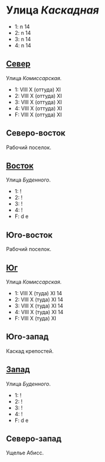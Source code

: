 # Улица *Каскадная*

* 1:    n   14
* 2:    n   14
* 3:    n   14
* 4:    n   14

## [Север](./560040.md)

Улица *Комиссарская*.

* 1:    VIII    X (оттуда)  XI
* 2:    VIII    X (оттуда)  XI
* 3:    VIII    X (оттуда)  XI
* 4:    VIII    X (оттуда)  XI
* F:    VIII    X (оттуда)  XI

## Северо-восток

Рабочий поселок.

## [Восток](./585060.md)

Улица *Буденного*.

* 1:    !
* 2:    !
* 3:    !
* 4:    !
* F:    d   e

## Юго-восток

Рабочий поселок.

## [Юг](./560065.md)

Улица *Комиссарская*.

* 1:    VIII    X (туда)    XI  14
* 2:    VIII    X (туда)    XI  14
* 3:    VIII    X (туда)    XI  14
* 4:    VIII    X (туда)    XI  14
* F:    VIII    X (туда)    XI

## Юго-запад

Каскад крепостей.

## [Запад](./540060.md)

Улица *Буденного*.

* 1:    !
* 2:    !
* 3:    !
* 4:    !
* F:    d   e

## Северо-запад

Ущелье Абисс.
